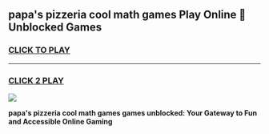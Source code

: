
## papa's pizzeria cool math games Play Online 👋 Unblocked Games
<h3>
<a href="https://news.freeplayer.one?title=papa's_pizzeria_cool_math_games&ref=17CMG">CLICK TO PLAY</a></h3>
<hr>

<h3>
<a href="https://news.freeplayer.one?title=papa's_pizzeria_cool_math_games&ref=17CMG">CLICK 2 PLAY</a>
  
</h3>

<a href="https://news.freeplayer.one?title=papa's_pizzeria_cool_math_games&ref=17CMG/"><img src="https://clearcache.store/games.png"></a>


**papa's pizzeria cool math games games unblocked: Your Gateway to Fun and Accessible Online Gaming**
